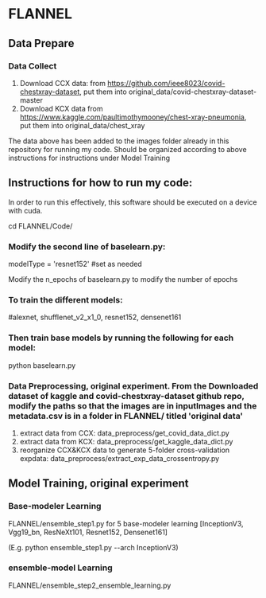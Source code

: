 # FLANNEL

## Data Prepare
### Data Collect
1. Download CCX data: from https://github.com/ieee8023/covid-chestxray-dataset, put them into original_data/covid-chestxray-dataset-master
2. Download KCX data from https://www.kaggle.com/paultimothymooney/chest-xray-pneumonia, put them into original_data/chest_xray

The data above has been added to the images folder already in this repository for running my code. Should be organized according to above instructions for instructions under Model Training

## Instructions for how to run my code:

In order to run this effectively, this software should be executed on a device with cuda.

cd FLANNEL/Code/

### Modify the second line of baselearn.py: 

modelType = 'resnet152' #set as needed

Modify the n_epochs of baselearn.py to modify the number of epochs


### To train the different models: 

#alexnet, shufflenet_v2_x1_0, resnet152, densenet161

### Then train base models by running the following for each model:

python baselearn.py

### Data Preprocessing, original experiment. From the Downloaded dataset of kaggle and covid-chestxray-dataset github repo, modify the paths so that the images are in inputImages and the metadata.csv is in a folder in FLANNEL/ titled 'original data'
1. extract data from CCX: data_preprocess/get_covid_data_dict.py 
2. extract data from KCX: data_preprocess/get_kaggle_data_dict.py
3. reorganize CCX&KCX data to generate 5-folder cross-validation expdata: data_preprocess/extract_exp_data_crossentropy.py

## Model Training, original experiment
### Base-modeler Learning
FLANNEL/ensemble_step1.py for 5 base-modeler learning [InceptionV3, Vgg19_bn, ResNeXt101, Resnet152, Densenet161]

(E.g. python ensemble_step1.py --arch InceptionV3)

### ensemble-model Learning
FLANNEL/ensemble_step2_ensemble_learning.py
